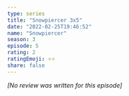 ```yaml
---
type: series
title: "Snowpiercer 3x5"
date: "2022-02-25T19:46:52"
name: "Snowpiercer"
season: 3
episode: 5
rating: 2
ratingEmoji: ⭐️⭐️
share: false
---
```


_[No review was written for this episode]_
